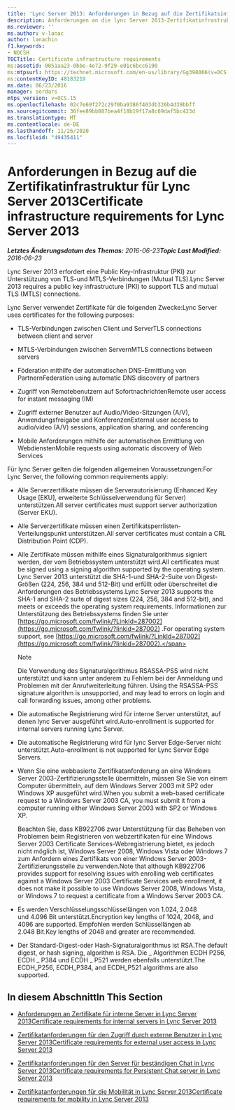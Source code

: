 ```yaml
---
title: 'Lync Server 2013: Anforderungen in Bezug auf die Zertifikatsinfrastruktur'
description: Anforderungen an die lync Server 2013-Zertifikatinfrastruktur.
ms.reviewer: ''
ms.author: v-lanac
author: lanachin
f1.keywords:
- NOCSH
TOCTitle: Certificate infrastructure requirements
ms:assetid: 0051aa23-0bbe-4e72-9f29-e01c6bcc6190
ms:mtpsurl: https://technet.microsoft.com/en-us/library/Gg398066(v=OCS.15)
ms:contentKeyID: 48183219
ms.date: 06/23/2016
manager: serdars
mtps_version: v=OCS.15
ms.openlocfilehash: 02c7e69f272c29f0ba9386f403db326b4d39bbff
ms.sourcegitcommit: 36fee89bb887bea4f18b19f17a8c69daf5bc423d
ms.translationtype: MT
ms.contentlocale: de-DE
ms.lasthandoff: 11/26/2020
ms.locfileid: "49435411"
---
```

# <a name="certificate-infrastructure-requirements-for-lync-server-2013"></a><span data-ttu-id="b6381-103">Anforderungen in Bezug auf die Zertifikatinfrastruktur für Lync Server 2013</span><span class="sxs-lookup"><span data-stu-id="b6381-103">Certificate infrastructure requirements for Lync Server 2013</span></span>

<div data-xmlns="http://www.w3.org/1999/xhtml">

<div class="topic" data-xmlns="http://www.w3.org/1999/xhtml" data-msxsl="urn:schemas-microsoft-com:xslt" data-cs="https://msdn.microsoft.com/">

<div data-asp="https://msdn2.microsoft.com/asp">



</div>

<div id="mainSection">

<div id="mainBody"><span data-ttu-id="b6381-104">

<span> </span></span><span class="sxs-lookup"><span data-stu-id="b6381-104">

<span> </span></span></span>

<span data-ttu-id="b6381-105">_**Letztes Änderungsdatum des Themas:** 2016-06-23_</span><span class="sxs-lookup"><span data-stu-id="b6381-105">_**Topic Last Modified:** 2016-06-23_</span></span>

<span data-ttu-id="b6381-106">Lync Server 2013 erfordert eine Public Key-Infrastruktur (PKI) zur Unterstützung von TLS-und MTLS-Verbindungen (Mutual TLS).</span><span class="sxs-lookup"><span data-stu-id="b6381-106">Lync Server 2013 requires a public key infrastructure (PKI) to support TLS and mutual TLS (MTLS) connections.</span></span>

<span data-ttu-id="b6381-107">Lync Server verwendet Zertifikate für die folgenden Zwecke:</span><span class="sxs-lookup"><span data-stu-id="b6381-107">Lync Server uses certificates for the following purposes:</span></span>

  - <span data-ttu-id="b6381-108">TLS-Verbindungen zwischen Client und Server</span><span class="sxs-lookup"><span data-stu-id="b6381-108">TLS connections between client and server</span></span>

  - <span data-ttu-id="b6381-109">MTLS-Verbindungen zwischen Servern</span><span class="sxs-lookup"><span data-stu-id="b6381-109">MTLS connections between servers</span></span>

  - <span data-ttu-id="b6381-110">Föderation mithilfe der automatischen DNS-Ermittlung von Partnern</span><span class="sxs-lookup"><span data-stu-id="b6381-110">Federation using automatic DNS discovery of partners</span></span>

  - <span data-ttu-id="b6381-111">Zugriff von Remotebenutzern auf Sofortnachrichten</span><span class="sxs-lookup"><span data-stu-id="b6381-111">Remote user access for instant messaging (IM)</span></span>

  - <span data-ttu-id="b6381-112">Zugriff externer Benutzer auf Audio/Video-Sitzungen (A/V), Anwendungsfreigabe und Konferenzen</span><span class="sxs-lookup"><span data-stu-id="b6381-112">External user access to audio/video (A/V) sessions, application sharing, and conferencing</span></span>

  - <span data-ttu-id="b6381-113">Mobile Anforderungen mithilfe der automatischen Ermittlung von Webdiensten</span><span class="sxs-lookup"><span data-stu-id="b6381-113">Mobile requests using automatic discovery of Web Services</span></span>

<span data-ttu-id="b6381-114">Für lync Server gelten die folgenden allgemeinen Voraussetzungen:</span><span class="sxs-lookup"><span data-stu-id="b6381-114">For Lync Server, the following common requirements apply:</span></span>

  - <span data-ttu-id="b6381-115">Alle Serverzertifikate müssen die Serverautorisierung (Enhanced Key Usage [EKU], erweiterte Schlüsselverwendung für Server) unterstützen.</span><span class="sxs-lookup"><span data-stu-id="b6381-115">All server certificates must support server authorization (Server EKU).</span></span>

  - <span data-ttu-id="b6381-116">Alle Serverzertifikate müssen einen Zertifikatsperrlisten-Verteilungspunkt unterstützen.</span><span class="sxs-lookup"><span data-stu-id="b6381-116">All server certificates must contain a CRL Distribution Point (CDP).</span></span>

  - <span data-ttu-id="b6381-117">Alle Zertifikate müssen mithilfe eines Signaturalgorithmus signiert werden, der vom Betriebssystem unterstützt wird.</span><span class="sxs-lookup"><span data-stu-id="b6381-117">All certificates must be signed using a signing algorithm supported by the operating system.</span></span> <span data-ttu-id="b6381-118">Lync Server 2013 unterstützt die SHA-1-und SHA-2-Suite von Digest-Größen (224, 256, 384 und 512-Bit) und erfüllt oder überschreitet die Anforderungen des Betriebssystems.</span><span class="sxs-lookup"><span data-stu-id="b6381-118">Lync Server 2013 supports the SHA-1 and SHA-2 suite of digest sizes (224, 256, 384 and 512-bit), and meets or exceeds the operating system requirements.</span></span> <span data-ttu-id="b6381-119">Informationen zur Unterstützung des Betriebssystems finden Sie unter [https://go.microsoft.com/fwlink/?LinkId=287002](https://go.microsoft.com/fwlink/?linkid=287002) .</span><span class="sxs-lookup"><span data-stu-id="b6381-119">For operating system support, see [https://go.microsoft.com/fwlink/?LinkId=287002](https://go.microsoft.com/fwlink/?linkid=287002).</span></span>
    
    <div>
    

    > [!NOTE]  
    > <span data-ttu-id="b6381-120">Die Verwendung des Signaturalgorithmus RSASSA-PSS wird nicht unterstützt und kann unter anderem zu Fehlern bei der Anmeldung und Problemen mit der Anrufweiterleitung führen. </span><span class="sxs-lookup"><span data-stu-id="b6381-120">Using the RSASSA-PSS signature algorithm is unsupported, and may lead to errors on login and call forwarding issues, among other problems.</span></span>

    
    </div>

  - <span data-ttu-id="b6381-121">Die automatische Registrierung wird für interne Server unterstützt, auf denen lync Server ausgeführt wird.</span><span class="sxs-lookup"><span data-stu-id="b6381-121">Auto-enrollment is supported for internal servers running Lync Server.</span></span>

  - <span data-ttu-id="b6381-122">Die automatische Registrierung wird für lync Server Edge-Server nicht unterstützt.</span><span class="sxs-lookup"><span data-stu-id="b6381-122">Auto-enrollment is not supported for Lync Server Edge Servers.</span></span>

  - <span data-ttu-id="b6381-123">Wenn Sie eine webbasierte Zertifikatanforderung an eine Windows Server 2003-Zertifizierungsstelle übermitteln, müssen Sie Sie von einem Computer übermitteln, auf dem Windows Server 2003 mit SP2 oder Windows XP ausgeführt wird.</span><span class="sxs-lookup"><span data-stu-id="b6381-123">When you submit a web-based certificate request to a Windows Server 2003 CA, you must submit it from a computer running either Windows Server 2003 with SP2 or Windows XP.</span></span>
    
    <span data-ttu-id="b6381-124">Beachten Sie, dass KB922706 zwar Unterstützung für das Beheben von Problemen beim Registrieren von webzertifikaten für eine Windows Server 2003 Certificate Services-Webregistrierung bietet, es jedoch nicht möglich ist, Windows Server 2008, Windows Vista oder Windows 7 zum Anfordern eines Zertifikats von einer Windows Server 2003-Zertifizierungsstelle zu verwenden.</span><span class="sxs-lookup"><span data-stu-id="b6381-124">Note that although KB922706 provides support for resolving issues with enrolling web certificates against a Windows Server 2003 Certificate Services web enrollment, it does not make it possible to use Windows Server 2008, Windows Vista, or Windows 7 to request a certificate from a Windows Server 2003 CA.</span></span>

  - <span data-ttu-id="b6381-125">Es werden Verschlüsselungsschlüssellängen von 1.024, 2.048 und 4.096 Bit unterstützt.</span><span class="sxs-lookup"><span data-stu-id="b6381-125">Encryption key lengths of 1024, 2048, and 4096 are supported.</span></span> <span data-ttu-id="b6381-126">Empfohlen werden Schlüssellängen ab 2.048 Bit.</span><span class="sxs-lookup"><span data-stu-id="b6381-126">Key lengths of 2048 and greater are recommended.</span></span>

  - <span data-ttu-id="b6381-127">Der Standard-Digest-oder Hash-Signaturalgorithmus ist RSA.</span><span class="sxs-lookup"><span data-stu-id="b6381-127">The default digest, or hash signing, algorithm is RSA.</span></span> <span data-ttu-id="b6381-128">Die \_ Algorithmen ECDH P256, ECDH \_ P384 und ECDH \_ P521 werden ebenfalls unterstützt.</span><span class="sxs-lookup"><span data-stu-id="b6381-128">The ECDH\_P256, ECDH\_P384, and ECDH\_P521 algorithms are also supported.</span></span> 

<div>

## <a name="in-this-section"></a><span data-ttu-id="b6381-129">In diesem Abschnitt</span><span class="sxs-lookup"><span data-stu-id="b6381-129">In This Section</span></span>

  - [<span data-ttu-id="b6381-130">Anforderungen an Zertifikate für interne Server in Lync Server 2013</span><span class="sxs-lookup"><span data-stu-id="b6381-130">Certificate requirements for internal servers in Lync Server 2013</span></span>](lync-server-2013-certificate-requirements-for-internal-servers.md)

  - [<span data-ttu-id="b6381-131">Zertifikatanforderungen für den Zugriff durch externe Benutzer in Lync Server 2013</span><span class="sxs-lookup"><span data-stu-id="b6381-131">Certificate requirements for external user access in Lync Server 2013</span></span>](lync-server-2013-certificate-requirements-for-external-user-access.md)

  - [<span data-ttu-id="b6381-132">Zertifikatanforderungen für den Server für beständigen Chat in Lync Server 2013</span><span class="sxs-lookup"><span data-stu-id="b6381-132">Certificate requirements for Persistent Chat server in Lync Server 2013</span></span>](lync-server-2013-certificate-requirements-for-persistent-chat-server.md)

  - [<span data-ttu-id="b6381-133">Zertifikatanforderungen für die Mobilität in Lync Server 2013</span><span class="sxs-lookup"><span data-stu-id="b6381-133">Certificate requirements for mobility in Lync Server 2013</span></span>](lync-server-2013-certificate-requirements-for-mobility.md)

<span data-ttu-id="b6381-134"></div>

</div>

<span> </span>

</div>

</div>

</span><span class="sxs-lookup"><span data-stu-id="b6381-134"></div>

</div>

<span> </span>

</div>

</div>

</span></span></div>

